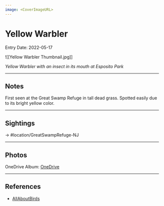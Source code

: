 ```yaml
---
image: <CoverImageURL>
---
```


# Yellow Warbler
Entry Date: 2022-05-17

![[Yellow Warbler Thumbnail.jpg]]

*Yellow Warbler with an insect in its mouth at Esposito Park*

---------------------------------------------------------------
## Notes
First seen at the Great Swamp Refuge in tall dead grass. Spotted easily due to its bright yellow color. 

---------------------------------------------------------------
## Sightings

-> #location/GreatSwampRefuge-NJ 

---------------------------------------------------------------
## Photos
OneDrive Album: [OneDrive](https://1drv.ms/u/s!AvaIuMdCo_w-2Rf3XF29F90e4fZ_?e=Csd1gT)

---------------------------------------------------------------
## References
- [AllAboutBirds](https://www.allaboutbirds.org/guide/Yellow_Warbler/overview)